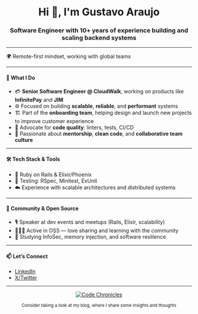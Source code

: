 <h1 align="center">Hi 👋, I'm Gustavo Araujo</h1>

<h3 align="center">Software Engineer with 10+ years of experience building and scaling backend systems  </h3> 

---
🌍 Remote-first mindset, working with global teams

---
#### 💼 What I Do

- 💳 **Senior Software Engineer @ CloudWalk**, working on products like **InfinitePay** and **JIM**  
- ⚙️ Focused on building **scalable**, **reliable**, and **performant** systems  
- 🏗️ Part of the **onboarding team**, helping design and launch new projects to improve customer experience  
- 🧪 Advocate for **code quality**: linters, tests, CI/CD  
- 🧠 Passionate about **mentorship**, **clean code**, and **collaborative team culture**  

---

#### 🛠️ Tech Stack & Tools

- 💎 Ruby on Rails & Elixir/Phoenix  
- 🧪 Testing: RSpec, Minitest, ExUnit  
- ☁️ Experience with scalable architectures and distributed systems  

---

#### 🎤 Community & Open Source

- 🎙️ Speaker at dev events and meetups (Rails, Elixir, scalability)  
- 🧑‍🤝‍🧑 Active in OSS — love sharing and learning with the community  
- 🧠 Studying InfoSec, memory injection, and software resilience  

---

#### 📫 Let’s Connect

- [LinkedIn](https://www.linkedin.com/in/garaujodev)
- [X/Twitter](https://x.com/garaujodev)

---

<p align="center"><a href="https://gustavoaraujo.dev/?utm_medium=social&utm_source=github" target="_blank"><img src="https://i.imgur.com/SdhAwgD.jpeg" alt="Code Chronicles" /></a></p>
<p align="center"><sub>Consider taking a look at my blog, where I share some insights and thoughts</sub></p>
